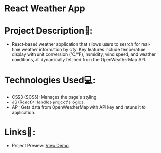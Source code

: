 # React Weather App

# Project Description📝:
- React-based weather application that allows users to search for real-time weather information by city. Key features include temperature display with unit conversion (°C/°F), humidity, wind speed, and weather conditions, all dynamically fetched from the OpenWeatherMap API. 

# Technologies Used💻:
- CSS3 (SCSS): Manages the page's styling.
- JS (React): Handles project's logics.
- API: Gets data from OpenWeatherMap with API key and retuns it to application.

# Links🔗:
 - Project Preview: [View Demo](https://yuliiazubenko.github.io/weather-app-react/)
